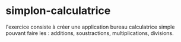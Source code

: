 # simplon-calculatrice
l'exercice consiste à créer une application bureau  calculatrice simple pouvant faire les : additions, soustractions, multiplications, divisions.
